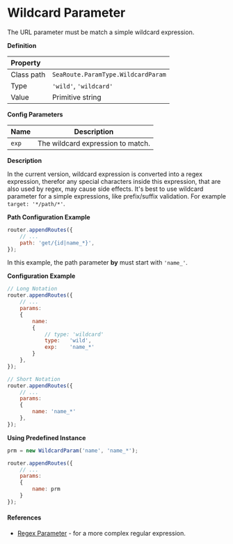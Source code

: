 # Wildcard Parameter

The URL parameter must be match a simple wildcard expression. 


**Definition**

| Property | |
| :--- | --- |
| Class path | `SeaRoute.ParamType.WildcardParam` |
| Type | `'wild'`, `'wildcard'` |
| Value | Primitive string |


**Config Parameters**

| Name | Description |
| :--- | --- |
| `exp` | The wildcard expression to match. |


**Description**

In the current version, wildcard expression is converted into a regex expression, therefor any special characters
inside this expression, that are also used by regex, may cause side effects. It's best to use wildcard parameter 
for a simple expressions, like prefix/suffix validation. For example `target: '*/path/*'`.


**Path Configuration Example**

```javascript
router.appendRoutes({
	// ...
	path: 'get/{id|name_*}',
});
```

In this example, the path parameter **by** must start with `'name_'`.


**Configuration Example**

```javascript
// Long Notation
router.appendRoutes({
	// ...
	params:
	{
		name:
		{
			// type: 'wildcard'
			type:	'wild',
			exp:	'name_*'
		}
	},
});

// Short Notation
router.appendRoutes({
	// ...
	params:
	{
		name: 'name_*'
	}, 
});
```


**Using Predefined Instance**

```javascript
prm = new WildcardParam('name', 'name_*');

router.appendRoutes({
	// ...
	params:
	{
		name: prm
	}
});
```


#### References

- [Regex Parameter](./Regex.md) - for a more complex regular expression.